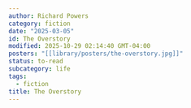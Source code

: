 ```yaml
---
author: Richard Powers
category: fiction
date: "2025-03-05"
id: The Overstory
modified: 2025-10-29 02:14:40 GMT-04:00
posters: "[[library/posters/the-overstory.jpg]]"
status: to-read
subcategory: life
tags:
  - fiction
title: The Overstory
---
```

